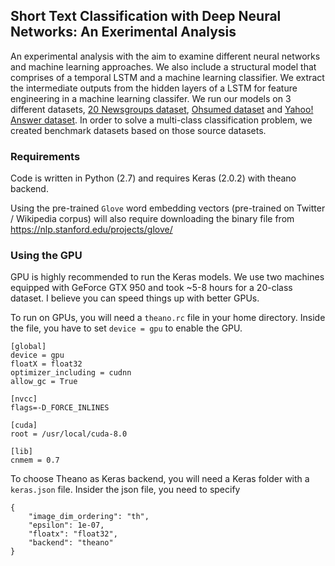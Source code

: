 ## Short Text Classification with Deep Neural Networks: An Exerimental Analysis

An experimental analysis with the aim to examine different neural networks and machine learning approaches. We also include a structural model that comprises of a temporal LSTM and a machine learning classifier. We extract the intermediate outputs from the hidden layers of a LSTM for feature engineering in a machine learning classifer. We run our models on 3 different datasets, [20 Newsgroups dataset](http://qwone.com/~jason/20Newsgroups/), [Ohsumed dataset](http://disi.unitn.it/moschitti/corpora.htm) and [Yahoo! Answer dataset](https://cogcomp.cs.illinois.edu/page/resource_view/89). In order to solve a multi-class classification problem, we created benchmark datasets based on those source datasets.

### Requirements
Code is written in Python (2.7) and requires Keras (2.0.2) with theano backend.

Using the pre-trained `Glove` word embedding vectors (pre-trained on Twitter / Wikipedia corpus) will also require downloading the binary file from
https://nlp.stanford.edu/projects/glove/ 

### Using the GPU
GPU is highly recommended to run the Keras models. We use two machines equipped with GeForce GTX 950 and took ~5-8 hours for a 20-class dataset. I believe you can speed things up with better GPUs.

To run on GPUs, you will need a `theano.rc` file in your home directory. Inside the file, you have to set `device = gpu` to enable the GPU.
```
[global]
device = gpu
floatX = float32
optimizer_including = cudnn
allow_gc = True

[nvcc]
flags=-D_FORCE_INLINES

[cuda]
root = /usr/local/cuda-8.0

[lib]
cnmem = 0.7
```


To choose Theano as Keras backend, you will need a Keras folder with a `keras.json` file. Insider the json file, you need to specify
```
{
    "image_dim_ordering": "th", 
    "epsilon": 1e-07, 
    "floatx": "float32", 
    "backend": "theano"
}
```




